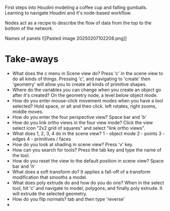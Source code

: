 First steps into Houdini modeling a coffee cup and falling gumballs.
Learning to navigate Houdini and it's node-based workflow.

Nodes act as a recipe to describe the flow of data from the top to the bottom of the network.

Names of panels
![[Pasted image 20250207102208.png]]


# Take-aways
- What does the c menu in Scene view do?
Press 'c' in the scene view to do all kinds of things.
Pressing 'c', and navigating to 'create' then 'geometry' will allow you to create all kinds of primitive shapes.
- Where do the variables you can change when you create an object go after it's created?
On the geometry node, a level below object mode.
- How do you enter mouse-click movement modes when you have a tool selected?
Hold space, or alt and then click.
left rotates, right zooms, middle moves.
- How do you enter the four perspective view? 
Space bar and 'b'
- How do you link ortho views in the four view mode?
Click the view select icon "2x2 grid of squares" and select "link ortho views".
- What does 1, 2, 3, 4 do in the scene view?
1 - object mode
2 - points
3 - edges
4 - primitives / faces
- How do you look at shading in scene view?
Press 'v' key.
- How can you search for tools?
Press the tab key and type the name of the tool.
- How do you reset the view to the default position in scene view?
Space bar and 'h'
- What does a soft transform do?
It applies a fall-off of a transform modification that smooths a model.
- What does poly extrude do and how do you do one?
When in the select tool, hit 'c' and navigate to model, polygons, and finally poly extrude. It will extrude the selected geometry.
- How do you flip normals?
tab and then type 'reverse'
- 






















